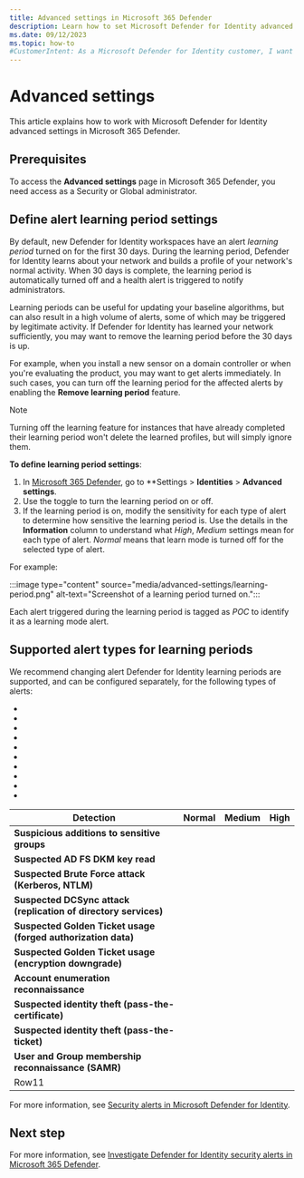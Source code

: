 ```yaml
---
title: Advanced settings in Microsoft 365 Defender
description: Learn how to set Microsoft Defender for Identity advanced settings in Microsoft 365 Defender.
ms.date: 09/12/2023
ms.topic: how-to
#CustomerIntent: As a Microsoft Defender for Identity customer, I want to know how and when to use an alert learning mode to reduce the number of false positives.
---
```


# Advanced settings

This article explains how to work with Microsoft Defender for Identity advanced settings in Microsoft 365 Defender.

## Prerequisites

To access the **Advanced settings** page in Microsoft 365 Defender, you need access as a Security or Global administrator.

## Define alert learning period settings

By default, new Defender for Identity workspaces have an alert *learning period* turned on for the first 30 days. During the learning period, Defender for Identity learns about your network and builds a profile of your network's normal activity. When 30 days is complete, the learning period is automatically turned off and a health alert is triggered to notify administrators.

Learning periods can be useful for updating your baseline algorithms, but can also result in a high volume of alerts, some of which may be triggered by legitimate activity. If Defender for Identity has learned your network sufficiently, you may want to remove the learning period before the 30 days is up.

For example, when you install a new sensor on a domain controller or when you're evaluating the product, you may want to get alerts immediately. In such cases, you can turn off the learning period for the affected alerts by enabling the **Remove learning period** feature.

>[!NOTE]
> Turning off the learning feature for instances that have already completed their learning period won't delete the learned profiles, but will simply ignore them.

**To define learning period settings**:

1. In [Microsoft 365 Defender](https://security.microsoft.com), go to **Settings > **Identities** > **Advanced settings**. 
1. Use the toggle to turn the learning period on or off.
1. If the learning period is on, modify the sensitivity for each type of alert to determine how sensitive the learning period is. Use the details in the **Information** column to understand what *High*, *Medium* settings mean for each type of alert. *Normal* means that learn mode is turned off for the selected type of alert.

For example:

:::image type="content" source="media/advanced-settings/learning-period.png" alt-text="Screenshot of a learning period turned on.":::

Each alert triggered during the learning period is tagged as *POC* to identify it as a learning mode alert.

## Supported alert types for learning periods

We recommend changing alert 
Defender for Identity learning periods are supported, and can be configured separately, for the following types of alerts:

- 
- 
- 
- 
- 
- 
- 
- 
- 
- 


|Detection  |Normal  |Medium  |High  |
|---------|---------|---------|---------|
|**Suspicious additions to sensitive groups**     |         |         |         |
|**Suspected AD FS DKM key read**     |         |         |         |
|**Suspected Brute Force attack (Kerberos, NTLM)**     |         |         |         |
|**Suspected DCSync attack (replication of directory services)**     |         |         |         |
|**Suspected Golden Ticket usage (forged authorization data)**     |         |         |         |
|**Suspected Golden Ticket usage (encryption downgrade)**     |         |         |         |
|**Account enumeration reconnaissance**     |         |         |         |
|**Suspected identity theft (pass-the-certificate)**     |         |         |         |
|**Suspected identity theft (pass-the-ticket)**     |         |         |         |
|**User and Group membership reconnaissance (SAMR)**     |         |         |         |
|Row11     |         |         |         |

For more information, see [Security alerts in Microsoft Defender for Identity](alerts-overview.md).

## Next step

For more information, see [Investigate Defender for Identity security alerts in Microsoft 365 Defender](manage-security-alerts.md).
 